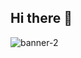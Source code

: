## Hi there 👋


 ![banner-2](https://github.com/Masudur400/Masudur400/assets/155249925/12ef2031-8bcb-4bb3-96cb-207bab49a609)


<!--
**Masudur400/Masudur400** is a ✨ _special_ ✨ repository because its `README.md` (this file) appears on your GitHub profile.

Here are some ideas to get you started:

- 🔭 I’m currently working on ...
- 🌱 I’m currently learning ...
- 👯 I’m looking to collaborate on ...
- 🤔 I’m looking for help with ...
- 💬 Ask me about ...
- 📫 How to reach me: ...
- 😄 Pronouns: ...
- ⚡ Fun fact: ...
-->
